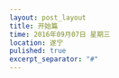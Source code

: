 ```yaml
---
layout: post_layout
title: 开始篇
time: 2016年09月07日 星期三
location: 遂宁
pulished: true
excerpt_separator: "#"
---
```


